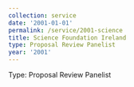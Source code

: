 ```yaml
---
collection: service
date: '2001-01-01'
permalink: /service/2001-science
title: Science Foundation Ireland
type: Proposal Review Panelist
year: '2001'
---
```


Type: Proposal Review Panelist
